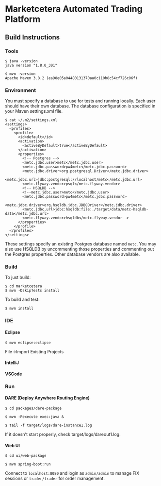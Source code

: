 # Marketcetera Automated Trading Platform

## Build Instructions

### Tools

```
$ java -version
java version "1.8.0_301"

$ mvn -version
Apache Maven 3.8.2 (ea98e05a04480131370aa0c110b8c54cf726c06f)
```

### Environment

You must specify a database to use for tests and running locally. Each user should have their own database. The database configuration is specified in your Maven settings.xml file.

```
$ cat ~/.m2/settings.xml
<settings>
  <profiles>
    <profile>
      <id>default</id>
      <activation>
        <activeByDefault>true</activeByDefault>
      </activation>
      <properties>
        <!-- Postgres -->
        <metc.jdbc.user>metc</metc.jdbc.user>
        <metc.jdbc.password>pw4metc</metc.jdbc.password>
        <metc.jdbc.driver>org.postgresql.Driver</metc.jdbc.driver>
        <metc.jdbc.url>jdbc:postgresql://localhost/metc</metc.jdbc.url>
        <metc.flyway.vendor>psql</metc.flyway.vendor>
        <!-- HSQLDB -->
        <!--metc.jdbc.user>metc</metc.jdbc.user>
        <metc.jdbc.password>pw4metc</metc.jdbc.password>
        <metc.jdbc.driver>org.hsqldb.jdbc.JDBCDriver</metc.jdbc.driver>
        <metc.jdbc.url>jdbc:hsqldb:file:./target/data/metc-hsqldb-data</metc.jdbc.url>
        <metc.flyway.vendor>hsqldb</metc.flyway.vendor-->
      </properties>
    </profile>
  </profiles>
</settings>
```

These settings specify an existing Postgres database named `metc`. You may also use HSQLDB by uncommenting those properties and commenting out the Postgres properties. Other database vendors are also available.

### Build

To just build:

```
$ cd marketcetera
$ mvn -DskipTests install
```

To build and test:

```
$ mvn install
```

### IDE

#### Eclipse

```
$ mvn eclipse:eclipse
```
File->Import Existing Projects

#### IntelliJ

#### VSCode

### Run

#### DARE (Deploy Anywhere Routing Engine)

```
$ cd packages/dare-package

$ mvn -Pexecute exec:java &

$ tail -f target/logs/dare-instance1.log
```

If it doesn't start properly, check target/logs/dareout1.log.

#### Web UI

```
$ cd ui/web-package

$ mvn spring-boot:run
```

Connect to `localhost:8080` and login as `admin/admin` to manage FIX sessions or `trader/trader` for order management.
